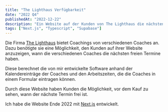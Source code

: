 ```yaml
---
title: "The Lighthaus Verfügbarkeit"
date: "2022 Q4"
publishedAt: "2022-12-22"
description: "Ein Website auf der Kunden von The Lighthaus die nächsten freien Coaching Termine in einem Kalender sehen und buchen können."
tags: ["Next.js", "Typescript", "Supabase"]
---
```


Die Firma [The Lighthaus](https://thelighthaus.de/) bietet Coachings von verschiedenen Coaches an. Dazu benötigte sie eine Möglichkeit, den Kunden auf ihrer Website anzuzeigen, wann die verschiedenen Coaches die nächsten freien Termine haben.

Diese berechnet die von mir entwickelte Software anhand der Kalendereinträge der Coaches und den Arbeitszeiten, die die Coaches in einem Formular eintragen können.

Durch diese Website haben Kunden die Möglichkeit, vor dem Kauf zu sehen, wann der nächste Termin frei ist.

Ich habe die Website Ende 2022 mit [Next.js](https://nextjs.org/) entwickelt.
